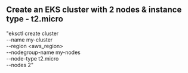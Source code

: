## Create an EKS cluster with 2 nodes & instance type - t2.micro

"eksctl create cluster \
    --name my-cluster \
    --region <aws_region> \
    --nodegroup-name my-nodes \
    --node-type t2.micro \
    --nodes 2"
